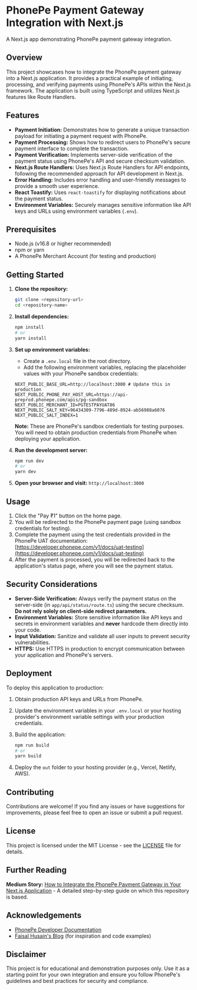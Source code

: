 # PhonePe Payment Gateway Integration with Next.js

A Next.js app demonstrating PhonePe payment gateway integration.

## Overview

This project showcases how to integrate the PhonePe payment gateway into a Next.js application. It provides a practical example of initiating, processing, and verifying payments using PhonePe's APIs within the Next.js framework. The application is built using TypeScript and utilizes Next.js features like Route Handlers.

## Features

*   **Payment Initiation:** Demonstrates how to generate a unique transaction payload for initiating a payment request with PhonePe.
*   **Payment Processing:** Shows how to redirect users to PhonePe's secure payment interface to complete the transaction.
*   **Payment Verification:** Implements server-side verification of the payment status using PhonePe's API and secure checksum validation.
*   **Next.js Route Handlers:** Uses Next.js Route Handlers for API endpoints, following the recommended approach for API development in Next.js.
*   **Error Handling:** Includes error handling and user-friendly messages to provide a smooth user experience.
*   **React Toastify:** Uses `react-toastify` for displaying notifications about the payment status.
*   **Environment Variables:** Securely manages sensitive information like API keys and URLs using environment variables (`.env`).

## Prerequisites

*   Node.js (v16.8 or higher recommended)
*   npm or yarn
*   A PhonePe Merchant Account (for testing and production)

## Getting Started

1. **Clone the repository:**

    ```bash
    git clone <repository-url>
    cd <repository-name>
    ```

2. **Install dependencies:**

    ```bash
    npm install
    # or
    yarn install
    ```

3. **Set up environment variables:**

    *   Create a `.env.local` file in the root directory.
    *   Add the following environment variables, replacing the placeholder values with your PhonePe sandbox credentials:

    ```
    NEXT_PUBLIC_BASE_URL=http://localhost:3000 # Update this in production
    NEXT_PUBLIC_PHONE_PAY_HOST_URL=https://api-preprod.phonepe.com/apis/pg-sandbox
    NEXT_PUBLIC_MERCHANT_ID=PGTESTPAYUAT86
    NEXT_PUBLIC_SALT_KEY=96434309-7796-489d-8924-ab56988a6076
    NEXT_PUBLIC_SALT_INDEX=1
    ```

    **Note:** These are PhonePe's sandbox credentials for testing purposes. You will need to obtain production credentials from PhonePe when deploying your application.

4. **Run the development server:**

    ```bash
    npm run dev
    # or
    yarn dev
    ```

5. **Open your browser and visit:** `http://localhost:3000`


## Usage

1. Click the "Pay ₹1" button on the home page.
2. You will be redirected to the PhonePe payment page (using sandbox credentials for testing).
3. Complete the payment using the test credentials provided in the PhonePe UAT documentation: [https://developer.phonepe.com/v1/docs/uat-testing](https://developer.phonepe.com/v1/docs/uat-testing)
4. After the payment is processed, you will be redirected back to the application's status page, where you will see the payment status.

## Security Considerations

*   **Server-Side Verification:** Always verify the payment status on the server-side (in `app/api/status/route.ts`) using the secure checksum. **Do not rely solely on client-side redirect parameters.**
*   **Environment Variables:** Store sensitive information like API keys and secrets in environment variables and **never** hardcode them directly into your code.
*   **Input Validation:** Sanitize and validate all user inputs to prevent security vulnerabilities.
*   **HTTPS:** Use HTTPS in production to encrypt communication between your application and PhonePe's servers.

## Deployment

To deploy this application to production:

1. Obtain production API keys and URLs from PhonePe.
2. Update the environment variables in your `.env.local` or your hosting provider's environment variable settings with your production credentials.
3. Build the application:

    ```bash
    npm run build
    # or
    yarn build
    ```

4. Deploy the `out` folder to your hosting provider (e.g., Vercel, Netlify, AWS).

## Contributing

Contributions are welcome! If you find any issues or have suggestions for improvements, please feel free to open an issue or submit a pull request.

## License

This project is licensed under the MIT License - see the [LICENSE](LICENSE) file for details.

## Further Reading

**Medium Story:** [How to Integrate the PhonePe Payment Gateway in Your Next.js Application](https://medium.com/@guptagunal/how-to-integrate-the-phonepe-payment-gateway-in-your-next-js-application-046b14c38793) - A detailed step-by-step guide on which this repository is based.

## Acknowledgements

*   [PhonePe Developer Documentation](https://developer.phonepe.com/docs/introduction/)
*   [Faisal Husain's Blog](https://faisalhusa.in/blog/integrate-phonepay-to-your-nextjsapp) (for inspiration and code examples)

## Disclaimer

This project is for educational and demonstration purposes only. Use it as a starting point for your own integration and ensure you follow PhonePe's guidelines and best practices for security and compliance.

